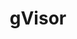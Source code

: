 ---
blog: https://gvisor.dev/blog/
codehost: https://github.com/https://github.com/google/gvisor
logohandle: gvisordev
sort: gvisor
title: gVisor
website: https://gvisor.dev/
---